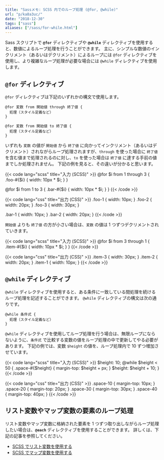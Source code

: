 ```yaml
---
title: "Sassメモ: SCSS 内でのループ処理 (@for, @while)"
url: "p/ka8a3uc/"
date: "2018-12-30"
tags: ["sass"]
aliases: ["/sass/for-while.html"]
---
```


Sass スクリプトで **`@for`** ディレクティブや **`@while`** ディレクティブを使用すると、数値によるループ処理を行うことができます。
主に、シンプルな数値のインクリメント（あるいはデクリメント）によるループには `@for` ディレクティブを使用し、より複雑なループ処理が必要な場合には `@while` ディレクティブを使用します。


`@for` ディレクティブ
----

`@for` ディレクティブは下記のいずれかの構文で使用します。

```
@for 変数 from 開始値 through 終了値 {
  処理（スタイル定義など）
}

@for 変数 from 開始値 to 終了値 {
  処理（スタイル定義など）
}
```

いずれも `変数` の値が `開始値` から `終了値` に向かってインクリメント（あるいはデクリメント）されながらループ処理されますが、`through` を使った場合に `終了値` を含む値まで処理されるのに対し、`to` を使った場合は `終了値` に達する手前の値までしか処理されません。
下記の例を見ると、その違いが分かると思います。

{{< code lang="scss" title="入力 (SCSS)" >}}
@for $i from 1 through 3 {
  .foo-#{$i} { width: 10px * $i; }
}

@for $i from 1 to 3 {
  .bar-#{$i} { width: 10px * $i; }
}
{{< /code >}}

{{< code lang="css" title="出力 (CSS)" >}}
.foo-1 { width: 10px; }
.foo-2 { width: 20px; }
.foo-3 { width: 30px; }

.bar-1 { width: 10px; }
.bar-2 { width: 20px; }
{{< /code >}}

`開始値` よりも `終了値` の方が小さい場合は、`変数` の値は 1 つずつデクリメントされていきます。

{{< code lang="scss" title="入力 (SCSS)" >}}
@for $i from 3 through 1 {
  .item-#{$i} { width: 10px * $i; }
}
{{< /code >}}

{{< code lang="css" title="出力 (CSS)" >}}
.item-3 { width: 30px; }
.item-2 { width: 20px; }
.item-1 { width: 10px; }
{{< /code >}}


`@while` ディレクティブ
----

`@while` ディレクティブを使用すると、ある条件に一致している間処理を続けるループ処理を記述することができます。
`@while` ディレクティブの構文は次の通りです。

```
@while 条件式 {
  処理（スタイル定義など）
}
```

`@while` ディレクティブを使用してループ処理を行う場合は、無限ループにならないように、`条件式` で比較する変数の値をループ処理の中で更新してやる必要があります。
下記の例では、変数 `$height` の値を、ループ処理内で 10 ずつ増加させています。

{{< code lang="scss" title="入力 (SCSS)" >}}
$height: 10;
@while $height < 50 {
  .space-#{$height} {
    margin-top: $height + px;
  }
  $height: $height + 10;
}
{{< /code >}}

{{< code lang="css" title="出力 (CSS)" >}}
.space-10 {
  margin-top: 10px;
}
.space-20 {
  margin-top: 20px;
}
.space-30 {
  margin-top: 30px;
}
.space-40 {
  margin-top: 40px;
}
{{< /code >}}


リスト変数やマップ変数の要素のループ処理
----

リスト変数やマップ変数に格納された要素を 1 つずつ取り出しながらループ処理したい場合は、**`@each`** ディレクティブを使用することができます。
詳しくは、下記の記事を参照してください。

* [SCSS でリスト変数を使用する](/p/gm47at8/)
* [SCSS でマップ変数を使用する](/p/rm99r8j/)

